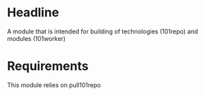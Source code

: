 # Headline

A module that is intended for building of technologies (101repo) and modules (101worker)

# Requirements

This module relies on pull101repo
